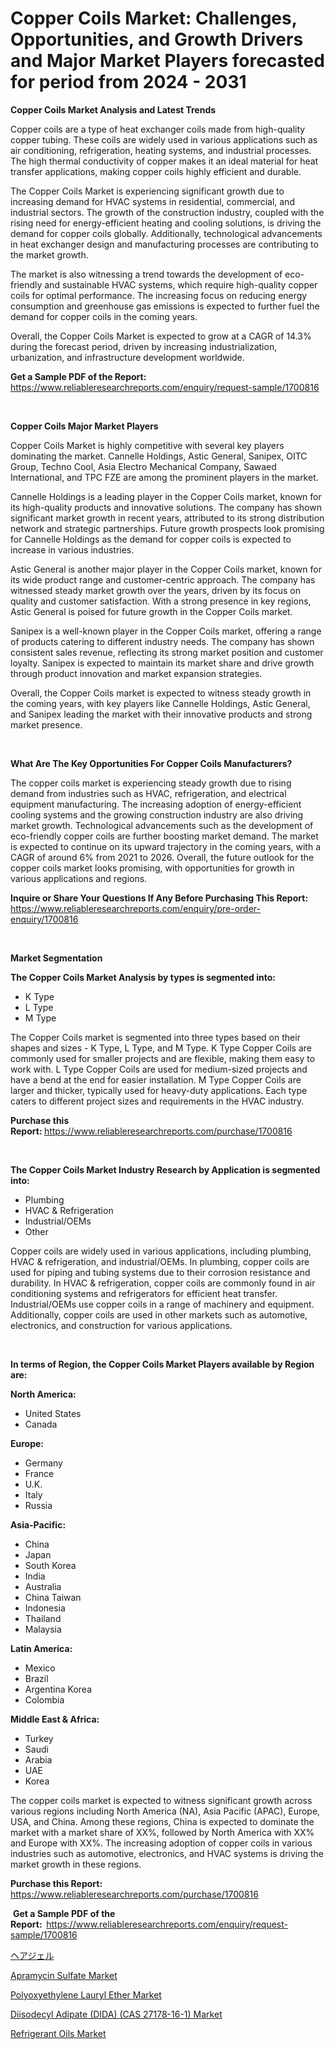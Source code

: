 <p><h1>Copper Coils Market: Challenges, Opportunities, and Growth Drivers and Major Market Players forecasted for period from 2024 - 2031</h1></p><p><strong>Copper Coils Market Analysis and Latest Trends</strong></p>
<p><p>Copper coils are a type of heat exchanger coils made from high-quality copper tubing. These coils are widely used in various applications such as air conditioning, refrigeration, heating systems, and industrial processes. The high thermal conductivity of copper makes it an ideal material for heat transfer applications, making copper coils highly efficient and durable.</p><p>The Copper Coils Market is experiencing significant growth due to increasing demand for HVAC systems in residential, commercial, and industrial sectors. The growth of the construction industry, coupled with the rising need for energy-efficient heating and cooling solutions, is driving the demand for copper coils globally. Additionally, technological advancements in heat exchanger design and manufacturing processes are contributing to the market growth.</p><p>The market is also witnessing a trend towards the development of eco-friendly and sustainable HVAC systems, which require high-quality copper coils for optimal performance. The increasing focus on reducing energy consumption and greenhouse gas emissions is expected to further fuel the demand for copper coils in the coming years.</p><p>Overall, the Copper Coils Market is expected to grow at a CAGR of 14.3% during the forecast period, driven by increasing industrialization, urbanization, and infrastructure development worldwide.</p></p>
<p><strong>Get a Sample PDF of the Report:&nbsp;</strong> <a href="https://www.reliableresearchreports.com/enquiry/request-sample/1700816">https://www.reliableresearchreports.com/enquiry/request-sample/1700816</a></p>
<p>&nbsp;</p>
<p><strong>Copper Coils Major Market Players</strong></p>
<p><p>Copper Coils Market is highly competitive with several key players dominating the market. Cannelle Holdings, Astic General, Sanipex, OITC Group, Techno Cool, Asia Electro Mechanical Company, Sawaed International, and TPC FZE are among the prominent players in the market.</p><p>Cannelle Holdings is a leading player in the Copper Coils market, known for its high-quality products and innovative solutions. The company has shown significant market growth in recent years, attributed to its strong distribution network and strategic partnerships. Future growth prospects look promising for Cannelle Holdings as the demand for copper coils is expected to increase in various industries.</p><p>Astic General is another major player in the Copper Coils market, known for its wide product range and customer-centric approach. The company has witnessed steady market growth over the years, driven by its focus on quality and customer satisfaction. With a strong presence in key regions, Astic General is poised for future growth in the Copper Coils market.</p><p>Sanipex is a well-known player in the Copper Coils market, offering a range of products catering to different industry needs. The company has shown consistent sales revenue, reflecting its strong market position and customer loyalty. Sanipex is expected to maintain its market share and drive growth through product innovation and market expansion strategies.</p><p>Overall, the Copper Coils market is expected to witness steady growth in the coming years, with key players like Cannelle Holdings, Astic General, and Sanipex leading the market with their innovative products and strong market presence.</p></p>
<p>&nbsp;</p>
<p><strong>What Are The Key Opportunities For Copper Coils Manufacturers?</strong></p>
<p><p>The copper coils market is experiencing steady growth due to rising demand from industries such as HVAC, refrigeration, and electrical equipment manufacturing. The increasing adoption of energy-efficient cooling systems and the growing construction industry are also driving market growth. Technological advancements such as the development of eco-friendly copper coils are further boosting market demand. The market is expected to continue on its upward trajectory in the coming years, with a CAGR of around 6% from 2021 to 2026. Overall, the future outlook for the copper coils market looks promising, with opportunities for growth in various applications and regions.</p></p>
<p><strong>Inquire or Share Your Questions If Any Before Purchasing This Report:</strong> <a href="https://www.reliableresearchreports.com/enquiry/pre-order-enquiry/1700816">https://www.reliableresearchreports.com/enquiry/pre-order-enquiry/1700816</a></p>
<p>&nbsp;</p>
<p><strong>Market Segmentation</strong></p>
<p><strong>The Copper Coils Market Analysis by types is segmented into:</strong></p>
<p><ul><li>K Type</li><li>L Type</li><li>M Type</li></ul></p>
<p><p>The Copper Coils market is segmented into three types based on their shapes and sizes - K Type, L Type, and M Type. K Type Copper Coils are commonly used for smaller projects and are flexible, making them easy to work with. L Type Copper Coils are used for medium-sized projects and have a bend at the end for easier installation. M Type Copper Coils are larger and thicker, typically used for heavy-duty applications. Each type caters to different project sizes and requirements in the HVAC industry.</p></p>
<p><strong>Purchase this Report:&nbsp;</strong><a href="https://www.reliableresearchreports.com/purchase/1700816">https://www.reliableresearchreports.com/purchase/1700816</a></p>
<p>&nbsp;</p>
<p><strong>The Copper Coils Market Industry Research by Application is segmented into:</strong></p>
<p><ul><li>Plumbing</li><li>HVAC & Refrigeration</li><li>Industrial/OEMs</li><li>Other</li></ul></p>
<p><p>Copper coils are widely used in various applications, including plumbing, HVAC & refrigeration, and industrial/OEMs. In plumbing, copper coils are used for piping and tubing systems due to their corrosion resistance and durability. In HVAC & refrigeration, copper coils are commonly found in air conditioning systems and refrigerators for efficient heat transfer. Industrial/OEMs use copper coils in a range of machinery and equipment. Additionally, copper coils are used in other markets such as automotive, electronics, and construction for various applications.</p></p>
<p>&nbsp;</p>
<p><strong>In terms of Region, the Copper Coils Market Players available by Region are:</strong></p>
<p>
    <p> <strong> North America: </strong>
        <ul>
            <li>United States</li>
            <li>Canada</li>
        </ul>
        </p> 
    <p> <strong> Europe: </strong>
        <ul>
            <li>Germany</li>
            <li>France</li>
            <li>U.K.</li>
            <li>Italy</li>
            <li>Russia</li>
        </ul>
        </p> 
    <p> <strong> Asia-Pacific: </strong>
        <ul>
            <li>China</li>
            <li>Japan</li>
            <li>South Korea</li>
            <li>India</li>
            <li>Australia</li>
            <li>China Taiwan</li>
            <li>Indonesia</li>
            <li>Thailand</li>
            <li>Malaysia</li>
        </ul>
        </p> 
    <p> <strong> Latin America: </strong>
        <ul>
            <li>Mexico</li>
            <li>Brazil</li>
            <li>Argentina Korea</li>
            <li>Colombia</li>
        </ul>
        </p> 
    <p> <strong> Middle East & Africa: </strong>
        <ul>
            <li>Turkey</li>
            <li>Saudi</li>
            <li>Arabia</li>
            <li>UAE</li>
            <li>Korea</li>
        </ul>
    </p>
    </p>
<p><p>The copper coils market is expected to witness significant growth across various regions including North America (NA), Asia Pacific (APAC), Europe, USA, and China. Among these regions, China is expected to dominate the market with a market share of XX%, followed by North America with XX% and Europe with XX%. The increasing adoption of copper coils in various industries such as automotive, electronics, and HVAC systems is driving the market growth in these regions.</p></p>
<p><strong>Purchase this Report: </strong><a href="https://www.reliableresearchreports.com/purchase/1700816">https://www.reliableresearchreports.com/purchase/1700816</a></p>
<p>&nbsp;<strong>Get a Sample PDF of the Report:&nbsp;&nbsp;</strong><a href="https://www.reliableresearchreports.com/enquiry/request-sample/1700816">https://www.reliableresearchreports.com/enquiry/request-sample/1700816</a></p>
<p><strong></strong></p>
<p><p><a href="https://github.com/nxboeu02965442/Market-Research-Report-List-1/blob/main/5180556193900.md">ヘアジェル</a></p><p><a href="https://github.com/jaidynmorantestelletmjzya/Market-Research-Report-List-1/blob/main/apramycin-sulfate-market.md">Apramycin Sulfate Market</a></p><p><a href="https://issuu.com/reportprime-2/docs/polyoxyethylene-lauryl-ether-market-size-2030.pptx">Polyoxyethylene Lauryl Ether Market</a></p><p><a href="https://issuu.com/reportprime-2/docs/diisodecyl-adipate-dida-cas-27178-16-1-market-size">Diisodecyl Adipate (DIDA) (CAS 27178-16-1) Market</a></p><p><a href="https://github.com/juniordelafrance/Market-Research-Report-List-2/blob/main/refrigerant-oils-market.md">Refrigerant Oils Market</a></p></p>